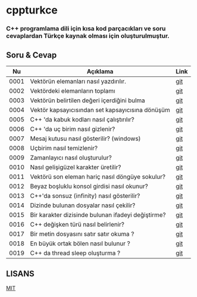 # cppturkce

### C++ programlama dili için kısa kod parçacıkları ve soru cevaplardan Türkçe kaynak olması için oluşturulmuştur.

## Soru & Cevap

| Nu   | Açıklama                                           | Link                                                                                                 |
| ---- | -------------------------------------------------- | ---------------------------------------------------------------------------------------------------- |
| 0001 | Vektörün elemanları nasıl yazdırılır.              | [git](https://github.com/hun756/cppturkce/blob/main/docs/Vektorun_toplami.md)                        |
| 0002 | Vektördeki elemanların toplamı                     | [git](https://github.com/hun756/cppturkce/blob/main/docs/vektor_elemanlarini_yazdirma.md)            |
| 0003 | Vektörün belirtilen değeri içerdiğini bulma        | [git](https://github.com/hun756/cppturkce/blob/main/docs/vector_contains.md)                         |
| 0004 | Vektör kapsayıcısından set kapsayıcısına dönüşüm   | [git](https://github.com/hun756/cppturkce/blob/main/docs/vektor_set_donusum.md)                      |
| 0005 | C++ 'da kabuk kodları nasıl çalıştırılır?          | [git](https://github.com/hun756/cppturkce/blob/main/docs/kabuk_komutu.md)                            |
| 0006 | C++ 'da uç birim nasıl gizlenir?                   | [git](https://github.com/hun756/cppturkce/blob/main/docs/ucbirim_gizleme.md)                         |
| 0007 | Mesaj kutusu nasıl gösterilir? (windows)           | [git](https://github.com/hun756/cppturkce/blob/main/docs/mesaj_kutusu.md)                            |
| 0008 | Uçbirim nasıl temizlenir?                          | [git](https://github.com/hun756/cppturkce/blob/main/docs/ucbirim_temizleme.md)                       |
| 0009 | Zamanlayıcı nasıl oluşturulur?                     | [git](https://github.com/hun756/cppturkce/blob/main/docs/zamanlayici.md)                             |
| 0010 | Nasıl gelişigüzel karakter üretilir?               | [git](https://github.com/hun756/cppturkce/blob/main/docs/gelisiguzel_karakter.md)                    |
| 0011 | Vektörü son eleman hariç nasıl döngüye sokulur?    | [git](https://github.com/hun756/cppturkce/blob/main/docs/vektoru_son_elemani_haric_donguye_sokma.md) |
| 0012 | Beyaz boşluklu  konsol girdisi nasıl okunur?       | [git](https://github.com/hun756/cppturkce/blob/main/docs/beyaz_bosluklu_input.md)                    |
| 0013 | C++'da sonsuz (infinity) nasıl gösterilir?         | [git](https://github.com/hun756/cppturkce/blob/main/docs/sonsuz.md)                                  |
| 0014 | Dizinde bulunan dosyalar nasıl çekilir?            | [git](https://github.com/hun756/cppturkce/blob/main/docs/dizindeki_dosyalari_getirme.md)             |
| 0015 | Bir karakter dizisinde bulunan ifadeyi değiştirme? | [git](https://github.com/hun756/cppturkce/blob/main/docs/karakter_dizinde_değişiklik.md)             |
| 0016 | C++ değişken türü nasıl belirlenir?                | [git](https://github.com/hun756/cppturkce/blob/main/docs/degisken_turu_belirleme.md)                 |
| 0017 | Bir metin dosyasını satır satır okuma ?            | [git](https://github.com/hun756/cppturkce/blob/main/docs/satir_satir_okuma.md)                       |
| 0018 | En büyük ortak bölen nasıl bulunur ?               | [git](https://github.com/hun756/cppturkce/blob/main/docs/en_buyuk_ortak_bolen.md)                    |
| 0019 | C++ da thread sleep oluşturma ?                    | [git](https://github.com/hun756/cppturkce/blob/main/docs/thread_sleep.md)                            |


## LISANS
[MIT](https://github.com/hun756/cppturkce/blob/main/LICENSE)